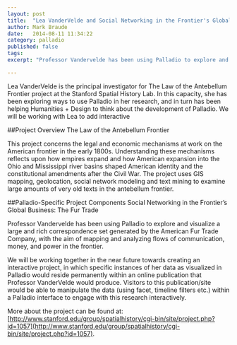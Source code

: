 ```yaml
---
layout: post
title:  "Lea VanderVelde and Social Networking in the Frontier's Global Business: The Fur Trade / A Palladio Open Design Case Study"
author: Mark Braude
date:   2014-08-11 11:34:22
category: palladio
published: false
tags: 
excerpt: "Professor Vandervelde has been using Palladio to explore and visualize a large and rich correspondence set generated by the American Fur Trade Company, with the aim of mapping and analyzing flows of communication, money, and power in the frontier."

---
```


Lea VanderVelde is the principal investigator for The Law of the Antebellum Frontier project at the Stanford Spatial History Lab. In this capacity, she has been exploring ways to use Palladio in her research, and in turn has been helping Humanities + Design to think about the development of Palladio. We will be working with Lea to add interactive ##Project OverviewThe Law of the Antebellum FrontierThis project concerns the legal and economic mechanisms at work on the American frontier in the early 1800s. Understanding these mechanisms reflects upon how empires expand and how American expansion into the Ohio and Mississippi river basins shaped American identity and the constitutional amendments after the Civil War. The project uses GIS mapping, geolocation, social network modeling and text mining to examine large amounts of very old texts in the antebellum frontier.  ##Palladio-Specific Project ComponentsSocial Networking in the Frontier’s Global Business: The Fur TradeProfessor Vandervelde has been using Palladio to explore and visualize a large and rich correspondence set generated by the American Fur Trade Company, with the aim of mapping and analyzing flows of communication, money, and power in the frontier.We will be working together in the near future towards creating an interactive project, in which specific instances of her data as visualized in Palladio would reside permanently within an online publication that Professor VanderVelde would produce. Visitors to this publication/site would be able to manipulate the data (using facet, timeline filters etc.) within a Palladio interface to engage with this research interactively.More about the project can be found at: [http://www.stanford.edu/group/spatialhistory/cgi-bin/site/project.php?id=1057](http://www.stanford.edu/group/spatialhistory/cgi-bin/site/project.php?id=1057).
